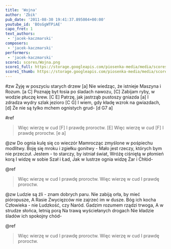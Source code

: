 ```yaml
---
title: 'Wojna'
author: 'Zbik'
pub_date: '2011-08-30 19:41:37.895004+00:00'
youtube_id: 'BOsGgWTPiAE'
capo_fret: 1
text_authors:
 - 'jacek-kaczmarski'
composers:
 - 'jacek-kaczmarski'
performers:
 - 'jacek-kaczmarski'
score1: scores/Wojna.png
score1_full: https://storage.googleapis.com/piosenka-media/media/scores/Wojna.png
score1_thumb: https://storage.googleapis.com/piosenka-media/media/scores/Wojna.png.180x0_q85_upscale.jpg
---
```


#zw
Żyję w poszyciu starych drzew [a]
Nie wiedząc, że istnieje Maszyna i Rozum. [a C]
Poznaję byt łosia po śladach nawozu, [C]
Zabijam ryby, w wodzie płuczę krew. [C E]
Patrzę, jak jastrząb pustoszy gniazda [a]
I zdradza wydry szlak jezioro [C G]
I wiem, gdy kładę wzrok na gwiazdach, [d]
Że nie są tylko mchem ognistych grud- [d G7 a]

#ref
>Więc wierzę w cud [F]
>I prawdę proroctw. [E]
>Więc wierzę w cud [F]
>I prawdę proroctw. [e a]

@zw
Do ognia kulę się co wieczór
Mamrocząc zmyślone w pośpiechu modlitwy.
Boję się mroku i zgiełku gonitwy -
Mało jest rzeczy, których bym nie przeczuł.
Jestem - to starczy, by istniał świat,
Wróżę ciśniętą w płomień korą
I widzę w sobie Szał i Ład,
Jak w lustrze ognia widzę Żar i Chłód-

@ref
>Więc wierzę w cud
>I prawdę proroctw.
>Więc wierzę w cud
>I prawdę proroctw.

@zw
Ludzie są źli - znam dobrych paru.
Nie zabiją orła, by mieć pióropusze,
A Rasie Zwycięzców nie zajrzeć im w dusze.
Bóg ich kocha Człowieka - nie Ludzkość, czy Naród.
Gadzim rozumem rządzi trwoga,
A w strudze słońca, letnią porą
Na trawą wyściełanych drogach
Nie kładzie śladów ich spokojny chód-

@ref
>Więc wierzę w cud
>I prawdę proroctw.
>Więc wierzę w cud
>I prawdę proroctw.